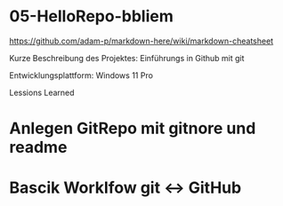 # 05-HelloRepo-bbliem

https://github.com/adam-p/markdown-here/wiki/markdown-cheatsheet

Kurze Beschreibung des Projektes: Einführungs in Github mit git

Entwicklungsplattform: Windows 11 Pro

Lessions Learned
# Anlegen GitRepo mit gitnore und readme
# Bascik Worklfow git <-> GitHub
